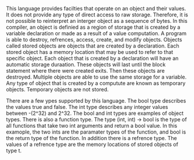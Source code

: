 


This language provides facilties that operate on an object and their values. It does not provide any type of direct access to raw storage. Therefore, it is not possible to reinterpret an interger object as a sequence of bytes. In this compiler, an object is definied as a region of storage that is created by a variable declaration or made as a result of a value computation. A program is able to destroy, refrences, access, create, and modify objects. Objects called stored objects are objects that are created by a declaration. Each stored object has a memory location that may be used to refer to that specific object. Each object that is created by a declaration will have an automatic storage duraation. These objects will last until the block statement where there were created exits. Then these objects are destroyed. Multiple objects are able to use the same storage for a variable. Any type of object that is created by a computute are known as temporary objects. Temporary objects are not stored.

There are a few  ypes supported by this language. The bool type describes the values true and false. The int type describes any integer values between -(2^32) and 2^32. 
The bool and int types are examples of object types. There is also a function type. The type (int, int) -> bool is the type of all functions that take two int arguments and return a bool value. In this examople, the two ints are the paramater types of the function, and bool is the return type of the function. In addition there is a refrence type. The values of a refrence type are the memory locations of stored objects of type t. 

